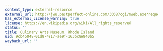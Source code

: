 ```yaml
---
content_type: external-resource
external_url: http://jwu.pastperfect-online.com/33387cgi/mweb.exe?request=jump;dtype=d;startat=13
has_external_license_warning: true
license: https://en.wikipedia.org/wiki/All_rights_reserved
status: ''
title: Culinary Arts Museum, Rhode Island
uid: 9cb45048-01d8-4217-ae9f-163bc8e840b5
wayback_url: ''
---
```

